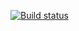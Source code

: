 [![Build status](https://ci.appveyor.com/api/projects/status/egjxn7rgbtual7g4/branch/main?svg=true)](https://ci.appveyor.com/project/TanyaVoz/dom-ahj1/branch/main)
